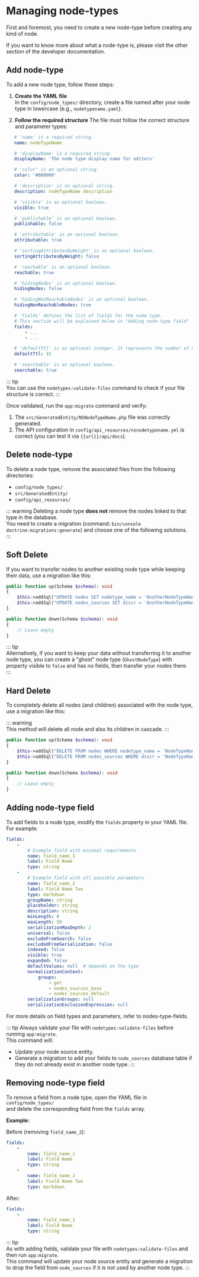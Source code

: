 # Managing node-types

First and foremost, you need to create a new node-type before creating any kind of node.

If you want to know more about what a node-type is, please visit the other section of the developer documentation.

## Add node-type

To add a new node type, follow these steps:

1. **Create the YAML file**  
   In the `config/node_types/` directory, create a file named after your node type in lowercase (e.g., `nodetypename.yaml`).

2. **Follow the required structure**
   The file must follow the correct structure and parameter types:

```yaml
   # 'name' is a required string.
   name: nodeTypeName

   # 'displayName' is a required string.
   displayName: 'The node type display name for editors'

   # 'color' is an optional string.
   color: '#000000'

   # 'description' is an optional string.
   description: nodeTypeName description

   # 'visible' is an optional boolean.
   visible: true

   # 'publishable' is an optional boolean.
   publishable: false

   # 'attributable' is an optional boolean.
   attributable: true

   # 'sortingAttributesByWeight' is an optional boolean.
   sortingAttributesByWeight: false

   # 'reachable' is an optional boolean.
   reachable: true

   # 'hidingNodes' is an optional boolean.
   hidingNodes: false

   # 'hidingNonReachableNodes' is an optional boolean.
   hidingNonReachableNodes: true

   # 'fields' defines the list of fields for the node type.
   # This section will be explained below in "Adding node-type field"
   fields:
       - ...
       - ...

   # 'defaultTtl' is an optional integer. It represents the number of minutes node' responses will live in HTTP cache
   defaultTtl: 15

   # 'searchable' is an optional boolean.
   searchable: true
```

::: tip  
You can use the `nodetypes:validate-files` command to check if your file structure is correct.
:::

Once validated, run the `app:migrate` command and verify:

1. The `src/GeneratedEntity/NSNodeTypeName.php` file was correctly generated.
2. The API configuration in `config/api_resources/nsnodetypename.yml` is correct (you can test it via `{{url}}/api/docs`).

## Delete node-type

To delete a node type, remove the associated files from the following directories:

- `config/node_types/`
- `src/GeneratedEntity/`
- `config/api_resources/`

::: warning
Deleting a node type **does not** remove the nodes linked to that type in the database.  
You need to create a migration (command: `bin/console doctrine:migrations:generate`) and choose one of the following solutions.
:::

## Soft Delete

If you want to transfer nodes to another existing node type while keeping their data, use a migration like this:

```php
public function up(Schema $schema): void
{
    $this->addSql("UPDATE nodes SET nodetype_name = 'AnotherNodeTypeName' WHERE nodetype_name = 'NodeTypeName'");
    $this->addSql("UPDATE nodes_sources SET discr = 'AnotherNodeTypeName' WHERE discr = 'NodeTypeName'");
}

public function down(Schema $schema): void
{
    // Leave empty
}
```

::: tip  
Alternatively, if you want to keep your data without transferring it to another node type, you can create a "ghost" node type (`GhostNodeType`) with property visible to `false` and has no fields, then transfer your nodes there.
:::

## Hard Delete

To completely delete all nodes (and children) associated with the node type, use a migration like this:

::: warning  
This method will delete all node and also its children in cascade.
:::

```php
public function up(Schema $schema): void
{
    $this->addSql("DELETE FROM nodes WHERE nodetype_name = 'NodeTypeName'");
    $this->addSql("DELETE FROM nodes_sources WHERE discr = 'NodeTypeName'");
}

public function down(Schema $schema): void
{
    // Leave empty
}
```

## Adding node-type field

To add fields to a node type, modify the `fields` property in your YAML file.  
For example:

```yaml
fields:
    -
        # Example field with minimal requirements
        name: field_name_1
        label: Field Name
        type: string
    -
        # Example field with all possible parameters
        name: field_name_2
        label: Field Name Two
        type: markdown
        groupName: string
        placeholder: string
        description: string
        minLength: 0
        maxLength: 50
        serializationMaxDepth: 2
        universal: false
        excludeFromSearch: false
        excludedFromSerialization: false
        indexed: false
        visible: true
        expanded: false
        defaultValues: null  # depends on the type
        normalizationContext:
            groups:
                - get
                - nodes_sources_base
                - nodes_sources_default
        serializationGroups: null
        serializationExclusionExpression: null
```

For more details on field types and parameters, refer to nodes-type-fields.

::: tip
 Always validate your file with `nodetypes:validate-files` before running `app:migrate`.  
 This command will:

 - Update your node source entity.
 - Generate a migration to add your fields to `node_sources` database table if they do not already exist in another node type.
:::

## Removing node-type field

To remove a field from a node type, open the YAML file in `config/node_types/`  
and delete the corresponding field from the `fields` array.

**Example:**

Before (removing `field_name_2`):

```yaml
fields:
    -
        name: field_name_1
        label: Field Name
        type: string
    -
        name: field_name_2
        label: Field Name Two
        type: markdown
```

After:

```yaml
fields:
    -
        name: field_name_1
        label: Field Name
        type: string
```

::: tip  
As with adding fields, validate your file with `nodetypes:validate-files` and then run `app:migrate`.  
This command will update your node source entity and generate a migration to drop the field from `node_sources` if it is not used by another node type.
:::
